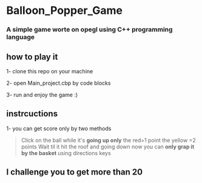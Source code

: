 # Balloon_Popper_Game
### A simple game worte on opegl using C++ programming language

## how to play it 
1- clone this repo on your machine 

2- open Main_project.cbp by code blocks

3- run and enjoy the game :)

## instrcuctions
1- you can get score only by two methods 
  > Click on the ball while it's **going up only** the red=1 point the yellow =2 points
  > Wait til it hit the roof and going down now you can **only grap it by the basket** using directions keys

## I challenge you to get more than 20 
